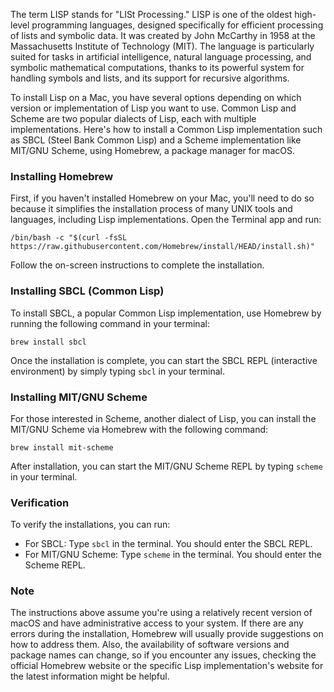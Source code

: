 The term LISP stands for "LISt Processing." LISP is one of the oldest high-level programming languages, designed specifically for efficient processing of lists and symbolic data. It was created by John McCarthy in 1958 at the Massachusetts Institute of Technology (MIT). The language is particularly suited for tasks in artificial intelligence, natural language processing, and symbolic mathematical computations, thanks to its powerful system for handling symbols and lists, and its support for recursive algorithms.

To install Lisp on a Mac, you have several options depending on which version or implementation of Lisp you want to use. Common Lisp and Scheme are two popular dialects of Lisp, each with multiple implementations. Here's how to install a Common Lisp implementation such as SBCL (Steel Bank Common Lisp) and a Scheme implementation like MIT/GNU Scheme, using Homebrew, a package manager for macOS.

### Installing Homebrew

First, if you haven't installed Homebrew on your Mac, you'll need to do so because it simplifies the installation process of many UNIX tools and languages, including Lisp implementations. Open the Terminal app and run:

```shell
/bin/bash -c "$(curl -fsSL https://raw.githubusercontent.com/Homebrew/install/HEAD/install.sh)"
```

Follow the on-screen instructions to complete the installation.

### Installing SBCL (Common Lisp)

To install SBCL, a popular Common Lisp implementation, use Homebrew by running the following command in your terminal:

```shell
brew install sbcl
```

Once the installation is complete, you can start the SBCL REPL (interactive environment) by simply typing `sbcl` in your terminal.

### Installing MIT/GNU Scheme

For those interested in Scheme, another dialect of Lisp, you can install the MIT/GNU Scheme via Homebrew with the following command:

```shell
brew install mit-scheme
```

After installation, you can start the MIT/GNU Scheme REPL by typing `scheme` in your terminal.

### Verification

To verify the installations, you can run:

- For SBCL: Type `sbcl` in the terminal. You should enter the SBCL REPL.
- For MIT/GNU Scheme: Type `scheme` in the terminal. You should enter the Scheme REPL.

### Note

The instructions above assume you're using a relatively recent version of macOS and have administrative access to your system. If there are any errors during the installation, Homebrew will usually provide suggestions on how to address them. Also, the availability of software versions and package names can change, so if you encounter any issues, checking the official Homebrew website or the specific Lisp implementation's website for the latest information might be helpful.